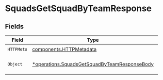 # SquadsGetSquadByTeamResponse


## Fields

| Field                                                                                                       | Type                                                                                                        | Required                                                                                                    | Description                                                                                                 |
| ----------------------------------------------------------------------------------------------------------- | ----------------------------------------------------------------------------------------------------------- | ----------------------------------------------------------------------------------------------------------- | ----------------------------------------------------------------------------------------------------------- |
| `HTTPMeta`                                                                                                  | [components.HTTPMetadata](../../models/components/httpmetadata.md)                                          | :heavy_check_mark:                                                                                          | N/A                                                                                                         |
| `Object`                                                                                                    | [*operations.SquadsGetSquadByTeamResponseBody](../../models/operations/squadsgetsquadbyteamresponsebody.md) | :heavy_minus_sign:                                                                                          | The request has succeeded.                                                                                  |